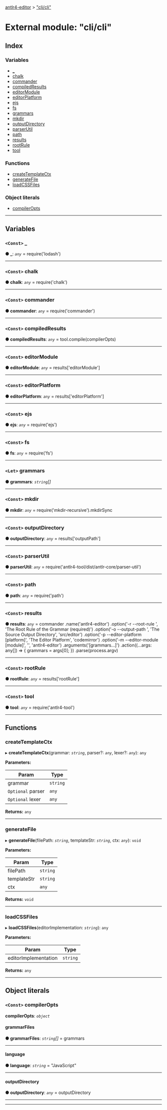 [antlr4-editor](../README.md) > ["cli/cli"](../modules/_cli_cli_.md)

# External module: "cli/cli"

## Index

### Variables

* [_](_cli_cli_.md#_)
* [chalk](_cli_cli_.md#chalk)
* [commander](_cli_cli_.md#commander)
* [compiledResults](_cli_cli_.md#compiledresults)
* [editorModule](_cli_cli_.md#editormodule)
* [editorPlatform](_cli_cli_.md#editorplatform)
* [ejs](_cli_cli_.md#ejs)
* [fs](_cli_cli_.md#fs)
* [grammars](_cli_cli_.md#grammars)
* [mkdir](_cli_cli_.md#mkdir)
* [outputDirectory](_cli_cli_.md#outputdirectory)
* [parserUtil](_cli_cli_.md#parserutil)
* [path](_cli_cli_.md#path)
* [results](_cli_cli_.md#results)
* [rootRule](_cli_cli_.md#rootrule)
* [tool](_cli_cli_.md#tool)

### Functions

* [createTemplateCtx](_cli_cli_.md#createtemplatectx)
* [generateFile](_cli_cli_.md#generatefile)
* [loadCSSFiles](_cli_cli_.md#loadcssfiles)

### Object literals

* [compilerOpts](_cli_cli_.md#compileropts)

---

## Variables

<a id="_"></a>

### `<Const>` _

**● _**: *`any`* =  require('lodash')

___
<a id="chalk"></a>

### `<Const>` chalk

**● chalk**: *`any`* =  require('chalk')

___
<a id="commander"></a>

### `<Const>` commander

**● commander**: *`any`* =  require('commander')

___
<a id="compiledresults"></a>

### `<Const>` compiledResults

**● compiledResults**: *`any`* =  tool.compile(compilerOpts)

___
<a id="editormodule"></a>

### `<Const>` editorModule

**● editorModule**: *`any`* =  results['editorModule']

___
<a id="editorplatform"></a>

### `<Const>` editorPlatform

**● editorPlatform**: *`any`* =  results['editorPlatform']

___
<a id="ejs"></a>

### `<Const>` ejs

**● ejs**: *`any`* =  require('ejs')

___
<a id="fs"></a>

### `<Const>` fs

**● fs**: *`any`* =  require('fs')

___
<a id="grammars"></a>

### `<Let>` grammars

**● grammars**: *`string`[]*

___
<a id="mkdir"></a>

### `<Const>` mkdir

**● mkdir**: *`any`* =  require('mkdir-recursive').mkdirSync

___
<a id="outputdirectory"></a>

### `<Const>` outputDirectory

**● outputDirectory**: *`any`* =  results['outputPath']

___
<a id="parserutil"></a>

### `<Const>` parserUtil

**● parserUtil**: *`any`* =  require('antlr4-tool/dist/antlr-core/parser-util')

___
<a id="path"></a>

### `<Const>` path

**● path**: *`any`* =  require('path')

___
<a id="results"></a>

### `<Const>` results

**● results**: *`any`* =  commander
    .name('antlr4-editor')
    .option('-r --root-rule <rule>', 'The Root Rule of the Grammar (required)')
    .option('-o --output-path <directory>', 'The Source Output Directory', 'src/editor')
    .option('-p --editor-platform [platform]', 'The Editor Platform', 'codemirror')
    .option('-m --editor-module [module]', '', 'antlr4-editor')
    .arguments('[grammars...]')
    .action((...args: any[]) => {
        grammars = args[0];
    })
    .parse(process.argv)

___
<a id="rootrule"></a>

### `<Const>` rootRule

**● rootRule**: *`any`* =  results['rootRule']

___
<a id="tool"></a>

### `<Const>` tool

**● tool**: *`any`* =  require('antlr4-tool')

___

## Functions

<a id="createtemplatectx"></a>

###  createTemplateCtx

▸ **createTemplateCtx**(grammar: *`string`*, parser?: *`any`*, lexer?: *`any`*): `any`

**Parameters:**

| Param | Type |
| ------ | ------ |
| grammar | `string` |
| `Optional` parser | `any` |
| `Optional` lexer | `any` |

**Returns:** `any`

___
<a id="generatefile"></a>

###  generateFile

▸ **generateFile**(filePath: *`string`*, templateStr: *`string`*, ctx: *`any`*): `void`

**Parameters:**

| Param | Type |
| ------ | ------ |
| filePath | `string` |
| templateStr | `string` |
| ctx | `any` |

**Returns:** `void`

___
<a id="loadcssfiles"></a>

###  loadCSSFiles

▸ **loadCSSFiles**(editorImplementation: *`string`*): `any`

**Parameters:**

| Param | Type |
| ------ | ------ |
| editorImplementation | `string` |

**Returns:** `any`

___

## Object literals

<a id="compileropts"></a>

### `<Const>` compilerOpts

**compilerOpts**: *`object`*

<a id="compileropts.grammarfiles"></a>

####  grammarFiles

**● grammarFiles**: *`string`[]* =  grammars

___
<a id="compileropts.language"></a>

####  language

**● language**: *`string`* = "JavaScript"

___
<a id="compileropts.outputdirectory-1"></a>

####  outputDirectory

**● outputDirectory**: *`any`* =  outputDirectory

___

___

